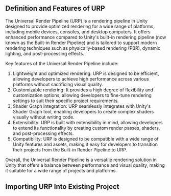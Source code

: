 
## Definition and Features of URP

The Universal Render Pipeline (URP) is a rendering pipeline in Unity designed to provide optimized rendering for a wide range of platforms, including mobile devices, consoles, and desktop computers. It offers enhanced performance compared to Unity's built-in rendering pipeline (now known as the Built-in Render Pipeline) and is tailored to support modern rendering techniques such as physically-based rendering (PBR), dynamic lighting, and post-processing effects.

Key features of the Universal Render Pipeline include:

1. Lightweight and optimized rendering: URP is designed to be efficient, allowing developers to achieve high performance across various platforms without sacrificing visual quality.
2. Customizable rendering: It provides a high degree of flexibility and customization options, allowing developers to fine-tune rendering settings to suit their specific project requirements.
3. Shader Graph integration: URP seamlessly integrates with Unity's Shader Graph tool, enabling developers to create complex shaders visually without writing code.
4. Extensibility: URP is built with extensibility in mind, allowing developers to extend its functionality by creating custom render passes, shaders, and post-processing effects.
5. Compatibility: URP is designed to be compatible with a wide range of Unity features and assets, making it easy for developers to transition their projects from the Built-in Render Pipeline to URP.

Overall, the Universal Render Pipeline is a versatile rendering solution in Unity that offers a balance between performance and visual quality, making it suitable for a wide range of projects and platforms.

## Importing URP Into Existing Project
